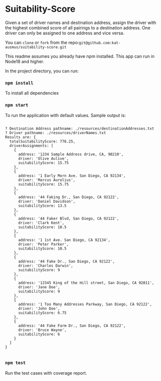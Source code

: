 # Suitability-Score
Given a set of driver names and destination address, assign the driver with the highest combined score of all pairings to a destination address.
One driver can only be assigned to one address and vice versa.


You can `clone` or `fork` from the repo:`git@github.com:kat-ausmus/suitability-score.git`

This readme assumes you already have npm installed.  This app can run in Node18 and higher. 

In the project directory, you can run:

### `npm install`

To install all dependencies

### `npm start`

To run the application with default values.
Sample output is:

```

? Destination Address pathname: ./resources/destinationAddresses.txt
? Driver pathname: ./resources/driverNames.txt
Results are: {
  totalSuitabilityScore: 776.25,
  driverAssignments: [
    {
      address: '1234 Sample Address drive, CA, 90210',
      driver: 'Olive Aulive',
      suitabilityScore: 15.75
    },
    {
      address: '1 Early Morn Ave. San Diego, CA 92134',
      driver: 'Marcus Aurelius',
      suitabilityScore: 15.75
    },
    {
      address: '44 Faking Dr., San Diego, CA 92122',
      driver: 'Daniel Davidson',
      suitabilityScore: 13.5
    },
    {
      address: '44 Faker Blvd, San Diego, CA 92122',
      driver: 'Clark Kent',
      suitabilityScore: 10.5
    },
    {
      address: '1 1st Ave. San Diego, CA 92134',
      driver: 'Peter Parker',
      suitabilityScore: 10.5
    },
    {
      address: '44 Fake Dr., San Diego, CA 92122',
      driver: 'Charles Darwin',
      suitabilityScore: 9
    },
    {
      address: '12345 King of the Hill street, San Diego, CA 92011',
      driver: 'Jane Doe',
      suitabilityScore: 9
    },
    {
      address: '1 Too Many Addresses Parkway, San Diego, CA 92122',
      driver: 'John Doe',
      suitabilityScore: 6.75
    },
    {
      address: '44 Fake Farm Dr., San Diego, CA 92122',
      driver: 'Bruce Wayne',
      suitabilityScore: 6
    }
  ]
}


```

### `npm test`

Run the test cases with coverage report.
